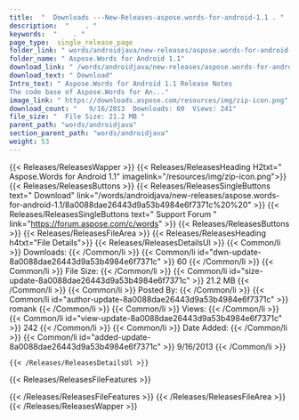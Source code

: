 ```yaml
---
title:  "  Downloads ---New-Releases-aspose.words-for-android-1.1 . " 
description:  "    . " 
keywords:  "    . " 
page_type:  single_release_page
folder_link: " words/androidjava/new-releases/aspose.words-for-android-1.1/"
folder_name: " Aspose.Words for Android 1.1"
download_link: " /words/androidjava/new-releases/aspose.words-for-android-1.1/8a0088dae26443d9a53b4984e6f7371c"
download_text: " Download"
Intro_text: " Aspose.Words for Android 1.1 Release Notes
The code base of Aspose.Words for An..."
image_link: " https://downloads.aspose.com/resources/img/zip-icon.png"
download_count: "   9/16/2013  Downloads: 60  Views: 241"
file_size: "  File Size: 21.2 MB "
parent_path: "words/androidjava"
section_parent_path: "words/androidjava"
weight: 53 
---
```


{{< Releases/ReleasesWapper >}}
  {{< Releases/ReleasesHeading H2txt=" Aspose.Words for Android 1.1" imagelink="/resources/img/zip-icon.png">}}
  {{< Releases/ReleasesButtons >}}
    {{< Releases/ReleasesSingleButtons text=" Download" link="/words/androidjava/new-releases/aspose.words-for-android-1.1/8a0088dae26443d9a53b4984e6f7371c%20%20" >}}
    {{< Releases/ReleasesSingleButtons text=" Support Forum " link="https://forum.aspose.com/c/words" >}}
  {{< Releases/ReleasesButtons >}}
  {{< Releases/ReleasesFileArea >}}
    {{< Releases/ReleasesHeading h4txt="File Details">}}
    {{< Releases/ReleasesDetailsUl >}}
            {{< Common/li  >}} Downloads: {{< /Common/li >}} 
      {{< Common/li id="dwn-update-8a0088dae26443d9a53b4984e6f7371c" >}} 60 {{< /Common/li >}} 
      {{< Common/li  >}} File Size: {{< /Common/li >}} 
      {{< Common/li id="size-update-8a0088dae26443d9a53b4984e6f7371c" >}} 21.2 MB {{< /Common/li >}} 
      {{< Common/li  >}} Posted By: {{< /Common/li >}} 
      {{< Common/li id="author-update-8a0088dae26443d9a53b4984e6f7371c" >}} romank {{< /Common/li >}} 
      {{< Common/li  >}} Views: {{< /Common/li >}} 
      {{< Common/li id="view-update-8a0088dae26443d9a53b4984e6f7371c" >}} 242 {{< /Common/li >}} 
      {{< Common/li  >}} Date Added: {{< /Common/li >}} 
      {{< Common/li id="added-update-8a0088dae26443d9a53b4984e6f7371c" >}} 9/16/2013 {{< /Common/li >}} 

    {{< /Releases/ReleasesDetailsUl >}}

  {{< Releases/ReleasesFileFeatures >}}
      
  {{< /Releases/ReleasesFileFeatures >}}
 {{< /Releases/ReleasesFileArea >}}
{{< /Releases/ReleasesWapper >}}


